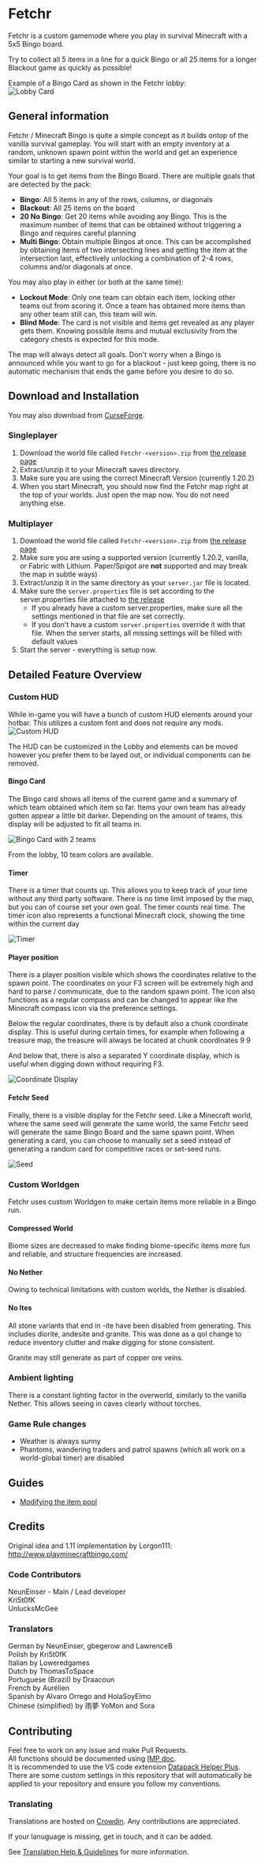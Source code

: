 # Fetchr
Fetchr is a custom gamemode where you play in survival Minecraft with a 5x5 Bingo board.

Try to collect all 5 items in a line for a quick Bingo or all 25 items for a longer Blackout game as quickly as possible!

Example of a Bingo Card as shown in the Fetchr lobby:  
![Lobby Card](images/lobby_card.png)

## General information

Fetchr / Minecraft Bingo is quite a simple concept as it builds ontop of the vanilla survival gameplay. You will start with an empty inventory at a random, unknown spawn point within the world and get an experience similar to starting a new survival world.

Your goal is to get items from the Bingo Board. There are multiple goals that are detected by the pack:

- **Bingo**: All 5 items in any of the rows, columns, or diagonals
- **Blackout**: All 25 items on the board
- **20 No Bingo**: Get 20 items while avoiding any Bingo. This is the maximum number of items that can be obtained without triggering a Bingo and requires careful planning
- **Multi Bingo**: Obtain multiple Bingos at once. This can be accomplished by obtaining items of two intersecting lines and getting the item at the intersection last, effectively unlocking a combination of 2-4 rows, columns and/or diagonals at once.

You may also play in either (or both at the same time):
- **Lockout Mode**: Only one team can obtain each item, locking other teams out from scoring it. Once a team has obtained more items than any other team still can, this team will win.
- **Blind Mode**: The card is not visible and items get revealed as any player gets them. Knowing possible items and mutual exclusivity from the category chests is expected for this mode.

The map will always detect all goals. Don't worry when a Bingo is announced while you want to go for a blackout - just keep going, there is no automatic mechanism that ends the game before you desire to do so.

## Download and Installation

You may also download from [CurseForge](https://www.curseforge.com/minecraft/worlds/fetchr).  

### Singleplayer
1. Download the world file called `Fetchr-<version>.zip` from [the release page](https://github.com/NeunEinser/bingo/releases/latest)
2. Extract/unzip it to your Minecraft saves directory.
3. Make sure you are using the correct Minecraft Version (currently 1.20.2)
4. When you start Minecraft, you should now find the Fetchr map right at the top of your worlds. Just open the map now. You do not need anything else.

### Multiplayer
1. Download the world file called `Fetchr-<version>.zip` from [the release page](https://github.com/NeunEinser/bingo/releases/latest)
2. Make sure you are using a supported version (currently 1.20.2, vanilla, or Fabric with Lithium. Paper/Spigot are **not** supported and may break the map in subtle ways)
2. Extract/unzip it in the same directory as your `server.jar` file is located.
3. Make sure the `server.properties` file is set according to the server.properties file attached to [the release](https://github.com/NeunEinser/bingo/releases/latest)
   - If you already have a custom server.properties, make sure all the settings mentioned in that file are set correctly.
   - If you don't have a custom `server.properties` override it with that file. When the server starts, all missing settings will be filled with default values
5. Start the server - everything is setup now.

## Detailed Feature Overview

### Custom HUD

While in-game you will have a bunch of custom HUD elements around your hotbar. This utilizes a custom font and does not require any mods.
![Custom HUD](images/hud.png)

The HUD can be customized in the Lobby and elements can be moved however you prefer them to be layed out, or individual components can be removed.


#### Bingo Card

The Bingo card shows all items of the current game and a summary of which team obtained which item so far. Items your own team has already gotten appear a little bit darker. Depending on the amount of teams, this display will be adjusted to fit all teams in.

![Bingo Card with 2 teams](images/bingo_card_multiplayer.png)

From the lobby, 10 team colors are available.


#### Timer

There is a timer that counts up. This allows you to keep track of your time without any third party software. There is no time limit imposed by the map, but you can of course set your own goal. The timer counts real time. The timer icon also represents a functional Minecraft clock, showing the time within the current day

![Timer](images/hud_timer.png)


#### Player position

There is a player position visible which shows the coordinates relative to the spawn point. The coordinates on your F3 screen will be extremely high and hard to parse / communicate, due to the random spawn point. The icon also functions as a regular compass and can be changed to appear like the Minecraft compass icon via the preference settings.

Below the regular coordinates, there is by default also a chunk coordinate display. This is useful during certain times, for example when following a treasure map, the treasure will always be located at chunk coordinates 9 9

And below that, there is also a separated Y coordinate display, which is useful when digging down without requiring F3.

![Coordinate Display](images/hud_coordinates.png)

#### Fetchr Seed

Finally, there is a visible display for the Fetchr seed. Like a Minecraft world, where the same seed will generate the same world, the same Fetchr seed will generate the same Bingo Board and the same spawn point. When generating a card, you can choose to manually set a seed instead of generating a random card for competitive races or set-seed runs.

![Seed](images/hud_seed.png)


### Custom Worldgen

Fetchr uses custom Worldgen to make certain items more reliable in a Bingo run.


#### Compressed World

Biome sizes are decreased to make finding biome-specific items more fun and reliable, and structure frequencies are increased.

#### No Nether

Owing to technical limitations with custom worlds, the Nether is disabled.

#### No Ites

All stone variants that end in -ite have been disabled from generating. This includes diorite, andesite and granite. This was done as a qol change to reduce inventory clutter and make digging for stone consistent.

Granite may still generate as part of copper ore veins.

### Ambient lighting

There is a constant lighting factor in the overworld, similarly to the vanilla Nether. This allows seeing in caves clearly without torches.

### Game Rule changes

- Weather is always sunny
- Phantoms, wandering traders and patrol spawns (which all work on a world-global timer) are disabled

## Guides
- [Modifying the item pool](docs/modifying_item_pool.md)

## Credits

Original idea and 1.11 implementation by Lorgon111: http://www.playminecraftbingo.com/


### Code Contributors

NeunEinser - Main / Lead developer  
Kri5t0fK  
UnlucksMcGee


### Translators

German by NeunEinser, gbegerow and LawrenceB  
Polish by Kri5t0fK  
Italian by Loweredgames  
Dutch by ThomasToSpace  
Portuguese (Brazil) by Draacoun  
French by Aurélien  
Spanish by Alvaro Orrego and HolaSoyElmo  
Chinese (simplified) by 雨夢 YoMon and Sora

## Contributing

Feel free to work on any issue and make Pull Requests.  
All functions should be documented using [IMP doc](https://github.com/SPYGlassMC/SPYGlass/wiki/IMP-Doc).  
It is recommended to use the VS code extension [Datapack Helper Plus](https://marketplace.visualstudio.com/items?itemName=SPGoding.datapack-language-server). There are some custom settings in this repository that will automatically be applied to your repository and ensure you follow my conventions.

### Translating

Translations are hosted on [Crowdin](https://crowdin.com/project/fetchr). Any contributions are appreciated.

If your lanuguage is missing, get in touch, and it can be added.

See [Translation Help & Guidelines](https://crowdin.com/project/fetchr/discussions/7) for more information.